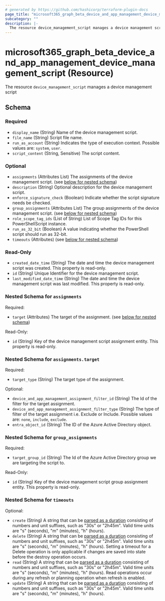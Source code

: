 ```yaml
---
# generated by https://github.com/hashicorp/terraform-plugin-docs
page_title: "microsoft365_graph_beta_device_and_app_management_device_management_script Resource - microsoft365"
subcategory: ""
description: |-
  The resource device_management_script manages a device management script
---
```


# microsoft365_graph_beta_device_and_app_management_device_management_script (Resource)

The resource `device_management_script` manages a device management script



<!-- schema generated by tfplugindocs -->
## Schema

### Required

- `display_name` (String) Name of the device management script.
- `file_name` (String) Script file name.
- `run_as_account` (String) Indicates the type of execution context. Possible values are: `system`, `user`.
- `script_content` (String, Sensitive) The script content.

### Optional

- `assignments` (Attributes List) The assignments of the device management script. (see [below for nested schema](#nestedatt--assignments))
- `description` (String) Optional description for the device management script.
- `enforce_signature_check` (Boolean) Indicate whether the script signature needs be checked.
- `group_assignments` (Attributes List) The group assignments of the device management script. (see [below for nested schema](#nestedatt--group_assignments))
- `role_scope_tag_ids` (List of String) List of Scope Tag IDs for this PowerShellScript instance.
- `run_as_32_bit` (Boolean) A value indicating whether the PowerShell script should run as 32-bit.
- `timeouts` (Attributes) (see [below for nested schema](#nestedatt--timeouts))

### Read-Only

- `created_date_time` (String) The date and time the device management script was created. This property is read-only.
- `id` (String) Unique Identifier for the device management script.
- `last_modified_date_time` (String) The date and time the device management script was last modified. This property is read-only.

<a id="nestedatt--assignments"></a>
### Nested Schema for `assignments`

Required:

- `target` (Attributes) The target of the assignment. (see [below for nested schema](#nestedatt--assignments--target))

Read-Only:

- `id` (String) Key of the device management script assignment entity. This property is read-only.

<a id="nestedatt--assignments--target"></a>
### Nested Schema for `assignments.target`

Required:

- `target_type` (String) The target type of the assignment.

Optional:

- `device_and_app_management_assignment_filter_id` (String) The Id of the filter for the target assignment.
- `device_and_app_management_assignment_filter_type` (String) The type of filter of the target assignment i.e. Exclude or Include. Possible values are: `none`, `include`, `exclude`.
- `entra_object_id` (String) The ID of the Azure Active Directory object.



<a id="nestedatt--group_assignments"></a>
### Nested Schema for `group_assignments`

Required:

- `target_group_id` (String) The Id of the Azure Active Directory group we are targeting the script to.

Read-Only:

- `id` (String) Key of the device management script group assignment entity. This property is read-only.


<a id="nestedatt--timeouts"></a>
### Nested Schema for `timeouts`

Optional:

- `create` (String) A string that can be [parsed as a duration](https://pkg.go.dev/time#ParseDuration) consisting of numbers and unit suffixes, such as "30s" or "2h45m". Valid time units are "s" (seconds), "m" (minutes), "h" (hours).
- `delete` (String) A string that can be [parsed as a duration](https://pkg.go.dev/time#ParseDuration) consisting of numbers and unit suffixes, such as "30s" or "2h45m". Valid time units are "s" (seconds), "m" (minutes), "h" (hours). Setting a timeout for a Delete operation is only applicable if changes are saved into state before the destroy operation occurs.
- `read` (String) A string that can be [parsed as a duration](https://pkg.go.dev/time#ParseDuration) consisting of numbers and unit suffixes, such as "30s" or "2h45m". Valid time units are "s" (seconds), "m" (minutes), "h" (hours). Read operations occur during any refresh or planning operation when refresh is enabled.
- `update` (String) A string that can be [parsed as a duration](https://pkg.go.dev/time#ParseDuration) consisting of numbers and unit suffixes, such as "30s" or "2h45m". Valid time units are "s" (seconds), "m" (minutes), "h" (hours).
